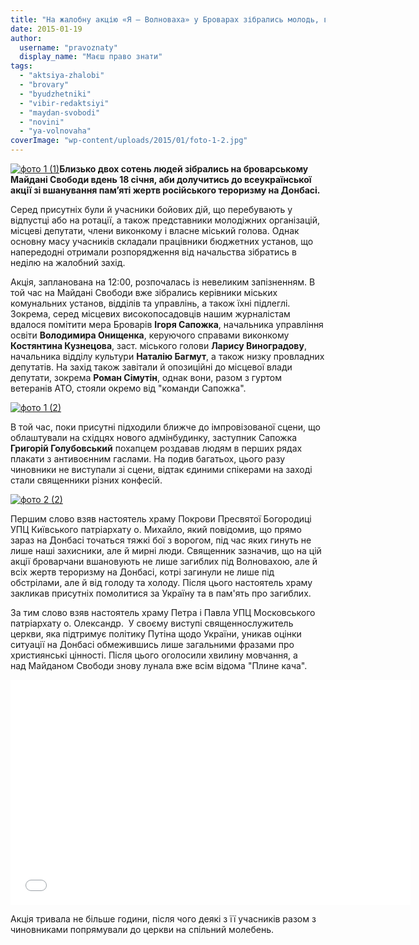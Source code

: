 ```yaml
---
title: "На жалобну акцію «Я – Волноваха» у Броварах зібрались молодь, ветерани АТО та бюджетники - ВІДЕО"
date: 2015-01-19
author: 
  username: "pravoznaty"
  display_name: "Маєш право знати"
tags: 
  - "aktsiya-zhalobi"
  - "brovary"
  - "byudzhetniki"
  - "vibir-redaktsiyi"
  - "maydan-svobodi"
  - "novini"
  - "ya-volnovaha"
coverImage: "wp-content/uploads/2015/01/foto-1-2.jpg"
---
```


[![фото 1 (1)](https://mpz.brovary.org/wp-content/uploads/2015/01/foto-1-1.jpg)](https://mpz.brovary.org/wp-content/uploads/2015/01/foto-1-1.jpg)**Близько двох сотень людей зібрались на броварському Майдані Свободи вдень 18 січня, аби долучитись до всеукраїнської акції зі вшанування пам’яті жертв російського тероризму на Донбасі.**

Серед присутніх були й учасники бойових дій, що перебувають у відпустці або на ротації, а також представники молодіжних організацій, місцеві депутати, члени виконкому і власне міський голова. Однак основну масу учасників складали працівники бюджетних установ, що напередодні отримали розпорядження від начальства зібратись в неділю на жалобний захід.

Акція, запланована на 12:00, розпочалась із невеликим запізненням. В той час на Майдані Свободи вже зібрались керівники міських комунальних установ, відділів та управлінь, а також їхні підлеглі. Зокрема, серед місцевих високопосадовців нашим журналістам вдалося помітити мера Броварів **Ігоря Сапожка**, начальника управління освіти **Володимира Онищенка**, керуючого справами виконкому **Костянтина Кузнецова**, заст. міського голови **Ларису Виноградову**, начальника відділу культури **Наталію Багмут**, а також низку провладних депутатів. На захід також завітали й опозиційні до місцевої влади депутати, зокрема **Роман Сімутін**, однак вони, разом з гуртом ветеранів АТО, стояли окремо від "команди Сапожка".

[![фото 1 (2)](https://mpz.brovary.org/wp-content/uploads/2015/01/foto-1-2.jpg)](https://mpz.brovary.org/wp-content/uploads/2015/01/foto-1-2.jpg)

В той час, поки присутні підходили ближче до імпровізованої сцени, що облаштували на східцях нового адмінбудинку, заступник Сапожка **Григорій Голубовський** похапцем роздавав людям в перших рядах плакати з антивоєнним гаслами. На подив багатьох, цього разу чиновники не виступали зі сцени, відтак єдиними спікерами на заході стали священники різних конфесій.

[![фото 2 (2)](https://mpz.brovary.org/wp-content/uploads/2015/01/foto-2-2.jpg)](https://mpz.brovary.org/wp-content/uploads/2015/01/foto-2-2.jpg)

Першим слово взяв настоятель храму Покрови Пресвятої Богородиці УПЦ Київського патріархату о. Михайло, який повідомив, що прямо зараз на Донбасі точаться тяжкі бої з ворогом, під час яких гинуть не лише наші захисники, але й мирні люди. Священник зазначив, що на цій акції броварчани вшановують не лише загиблих під Волновахою, але й всіх жертв тероризму на Донбасі, котрі загинули не лише під обстрілами, але й від голоду та холоду. Після цього настоятель храму закликав присутніх помолитися за Україну та в пам'ять про загиблих.

За тим слово взяв настоятель храму Петра і Павла УПЦ Московського патріархату о. Олександр.  У своєму виступі священнослужитель церкви, яка підтримує політику Путіна щодо України, уникав оцінки ситуації на Донбасі обмежившись лише загальними фразами про християнські цінності. Після цього оголосили хвилину мовчання, а над Майданом Свободи знову лунала вже всім відома "Плине кача".

<iframe src="//www.youtube.com/embed/Zuspv_hXFe0" width="640" height="360" frameborder="0" allowfullscreen="allowfullscreen"></iframe>

Акція тривала не більше години, після чого деякі з її учасників разом з чиновниками попрямували до церкви на спільний молебень.

